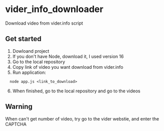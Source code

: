 # vider_info_downloader
Download video from vider.info script

## Get started 
1. Dowloand project 
2. If you don't have Node, download it, I used version 16
3. Go to the local repository
4. Copy link of video you want download from vider.info
5. Run application:
```
  node app.js <link_to_download>
```
6. When finished, go to the local repository and go to the videos

## Warning 
When can't get number of video, try go to the vider webstie, and enter the CAPTCHA
